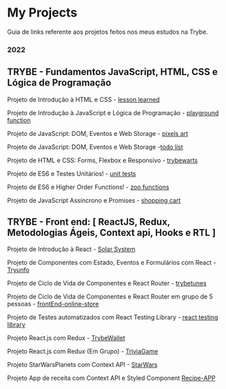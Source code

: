 # My Projects

Guia de links referente aos projetos feitos nos meus estudos na Trybe.

### 2022

## TRYBE - Fundamentos JavaScript, HTML, CSS e Lógica de Programação

Projeto de Introdução à HTML e CSS - [lesson learned](https://github.com/hsbicalho/Project-Lessons-learned)

Projeto de Introdução à JavaScript e Lógica de Programação - [playground function](https://github.com/hsbicalho/Playground-Functions)

Projeto de JavaScript: DOM, Eventos e Web Storage - [pixels art](https://github.com/hsbicalho/Pixel-Art)

Projeto de JavaScript: DOM, Eventos e Web Storage -[todo list](https://github.com/hsbicalho/To-do-List)

Projeto de HTML e CSS: Forms, Flexbox e Responsivo - [trybewarts](https://github.com/hsbicalho/Trybewarts)

Projeto de ES6 e Testes Unitários! - [unit tests](https://github.com/hsbicalho/js-unit-tests)

Projeto de ES6 e Higher Order Functions! - [zoo functions](https://github.com/hsbicalho/Zoo-Functions)

Projeto de JavaScript Assíncrono e Promises - [shopping cart](https://github.com/hsbicalho/Shopping-Cart)

## TRYBE - Front end: [ ReactJS, Redux, Metodologias Ágeis, Context api, Hooks e RTL ]

Projeto de Introdução à React - [Solar System](https://github.com/hsbicalho/Solar-System)

Projeto de Componentes com Estado, Eventos e Formulários com React - [Tryunfo](https://github.com/hsbicalho/Tryunfo)

Projeto de Ciclo de Vida de Componentes e React Router - [trybetunes](https://github.com/hsbicalho/Trybetunes)

Projeto de Ciclo de Vida de Componentes e React Router em grupo de 5 pessoas - [frontEnd-online-store](https://github.com/hsbicalho/Front-end-oline-store)  

Projeto de Testes automatizados com React Testing Library - [react testing library](https://github.com/hsbicalho/ReactTestingLibrary)

Projeto React.js com Redux - [TrybeWallet](https://github.com/hsbicalho/TrybeWallet)

Projeto React.js com Redux (Em Grupo) - [TriviaGame](https://github.com/hsbicalho/TriviaGame)

Projeto StarWarsPlanets com Context API - [StarWars](https://github.com/hsbicalho/StarWars)

Projeto App de receita com Context API e Styled Component [Recipe-APP](https://github.com/hsbicalho/Recipe-App)
